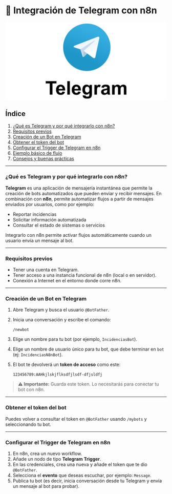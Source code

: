 # 📨 Integración de Telegram con n8n

<p align="center">
  <img src="img/Logotipo-Telegram.webp" alt="telegram" width="550">
</p>



## Índice

1. [¿Qué es Telegram y por qué integrarlo con n8n?](#qué-es-telegram-y-por-qué-integrarlo-con-n8n)
2. [Requisitos previos](#requisitos-previos)
3. [Creación de un Bot en Telegram](#creación-de-un-bot-en-telegram)
4. [Obtener el token del bot](#obtener-el-token-del-bot)
5. [Configurar el Trigger de Telegram en n8n](#configurar-el-trigger-de-telegram-en-n8n)
6. [Ejemplo básico de flujo](#ejemplo-básico-de-flujo)
7. [Consejos y buenas prácticas](#consejos-y-buenas-prácticas)

---

### ¿Qué es Telegram y por qué integrarlo con n8n?

**Telegram** es una aplicación de mensajería instantánea que permite la creación de bots automatizados que pueden enviar y recibir mensajes. En combinación con **n8n**, permite automatizar flujos a partir de mensajes enviados por usuarios, como por ejemplo:

* Reportar incidencias
* Solicitar información automatizada
* Consultar el estado de sistemas o servicios

Integrarlo con n8n permite activar flujos automáticamente cuando un usuario envía un mensaje al bot.

---

### Requisitos previos

* Tener una cuenta en Telegram.
* Tener acceso a una instancia funcional de n8n (local o en servidor).
* Conexión a Internet en el entorno donde corre n8n.

---

### Creación de un Bot en Telegram

1. Abre Telegram y busca el usuario `@BotFather`.

2. Inicia una conversación y escribe el comando:

   ```
   /newbot
   ```

3. Elige un nombre para tu bot (por ejemplo, `IncidenciasBot`).

4. Elige un nombre de usuario único para tu bot, que debe terminar en `bot` (ej: `IncidenciasN8nBot`).

5. El bot te devolverá un **token de acceso** como este:

   ```
   123456789:AAHkjlskjflksdfjlsdf-dfjsldfj
   ```

> **⚠️ Importante:** Guarda este token. Lo necesitarás para conectar tu bot con n8n.

---

### Obtener el token del bot

Puedes volver a consultar el token en `@BotFather` usando `/mybots` y seleccionando tu bot.

---

### Configurar el Trigger de Telegram en n8n

1. En n8n, crea un nuevo workflow.
2. Añade un nodo de tipo **Telegram Trigger**.
3. En las credenciales, crea una nueva y añade el token que te dio `@BotFather`.
4. Selecciona el **evento** que deseas escuchar, por ejemplo: `Message`.
5. Publica tu bot (es decir, inicia conversación desde tu Telegram y envía un mensaje al bot para probar).




